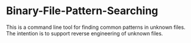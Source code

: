# Binary-File-Pattern-Searching
This is a command line tool for finding common patterns in unknown files. The intention is to support reverse engineering of unknown files.

